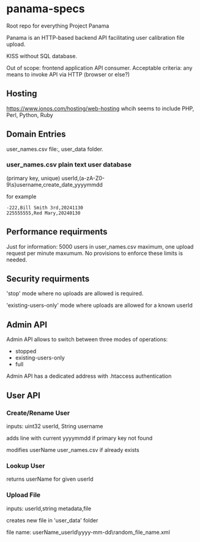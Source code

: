 # panama-specs
Root repo for everything Project Panama

Panama is an HTTP-based backend API facilitating user calibration file upload.

KISS without SQL database.

Out of scope: frontend application API consumer. Acceptable criteria: any means to invoke API via HTTP (browser or else?)

## Hosting

https://www.ionos.com/hosting/web-hosting whcih seems to include PHP, Perl, Python, Ruby


## Domain Entries

user_names.csv file:, user_data folder.


### user_names.csv plain text user database
(primary key, unique) userId,(a-zA-Z0-9\s)username,create_date_yyyymmdd

for example
```
-222,Bill Smith 3rd,20241130
225555555,Red Mary,20240130
```




## Performance requirments

Just for information: 5000 users in user_names.csv maximum, one upload request per minute maxumum. No provisions to enforce these limits is needed.

## Security requirments

'stop' mode where no uploads are allowed is required. 

'existing-users-only' mode where uploads are allowed for a known userId

## Admin API

Admin API allows to switch between three modes of operations:
* stopped
* existing-users-only
* full

Admin API has a dedicated address with .htaccess authentication

## User API

### Create/Rename User

inputs: 
uint32 userId, String username

adds line with current yyyymmdd if primary key not found

modifies userName user_names.csv if already exists

### Lookup User

returns userName for given userId

### Upload File

inputs:
userId,string metadata,file

creates new file in 'user_data' folder

file name:
userName_userId\yyyy-mm-dd\random_file_name.xml




  
